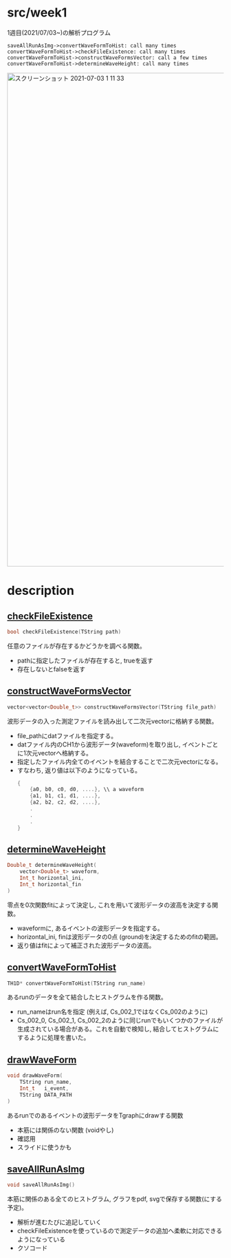 # src/week1
1週目(2021/07/03~)の解析プログラム
```sequence
saveAllRunAsImg->convertWaveFormToHist: call many times
convertWaveFormToHist->checkFileExistence: call many times
convertWaveFormToHist->constructWaveFormsVector: call a few times
convertWaveFormToHist->determineWaveHeight: call many times
```
<img width="1147" alt="スクリーンショット 2021-07-03 1 11 33" src="https://user-images.githubusercontent.com/46584768/124302163-c6673b00-db9b-11eb-9b4c-d627b8344a55.png">

# description
## [checkFileExistence](https://github.com/hmdyt/b4ex_semiconductor/blob/main/src/week1/checkFileExistence.C)  
```cpp
bool checkFileExistence(TString path)
```
任意のファイルが存在するかどうかを調べる関数。
- pathに指定したファイルが存在すると, trueを返す
- 存在しないとfalseを返す

## [constructWaveFormsVector](https://github.com/hmdyt/b4ex_semiconductor/blob/main/src/week1/constructWaveFormsVector.C)   
```cpp
vector<vector<Double_t>> constructWaveFormsVector(TString file_path)
```
波形データの入った測定ファイルを読み出して二次元vectorに格納する関数。
- file_pathにdatファイルを指定する。
- datファイル内のCH1から波形データ(waveform)を取り出し, イベントごとに1次元vectorへ格納する。
- 指定したファイル内全てのイベントを結合することで二次元vectorになる。
- すなわち, 返り値は以下のようになっている。
    ```cpp
    {
        {a0, b0, c0, d0, ....}, \\ a waveform
        {a1, b1, c1, d1, ....},
        {a2, b2, c2, d2, ....},
        .
        .
        .
    }
    ```

## [determineWaveHeight](https://github.com/hmdyt/b4ex_semiconductor/blob/main/src/week1/determineWaveHeight.C)  
```cpp
Double_t determineWaveHeight(
    vector<Double_t> waveform,
    Int_t horizontal_ini,
    Int_t horizontal_fin
)
```
零点を0次関数fitによって決定し, これを用いて波形データの波高を決定する関数。
- waveformに, あるイベントの波形データを指定する。  
- horizontal_ini, finは波形データの0点 (ground)を決定するためのfitの範囲。
- 返り値はfitによって補正された波形データの波高。

## [convertWaveFormToHist](https://github.com/hmdyt/b4ex_semiconductor/blob/main/src/week1/convertWaveFormToHist.C)  
```cpp
TH1D* convertWaveFormToHist(TString run_name)
```
あるrunのデータを全て結合したヒストグラムを作る関数。
- run_nameはrun名を指定 (例えば, Cs_002_1ではなくCs_002のように)
- Cs_002_0, Cs_002_1, Cs_002_2のように同じrunでもいくつかのファイルが生成されている場合がある。これを自動で検知し, 結合してヒストグラムにするように処理を書いた。

## [drawWaveForm](https://github.com/hmdyt/b4ex_semiconductor/blob/main/src/week1/drawWaveForm.C)  
```cpp
void drawWaveForm(
    TString run_name,
    Int_t   i_event,
    TString DATA_PATH
)
```
あるrunでのあるイベントの波形データをTgraphにdrawする関数
- 本筋には関係のない関数 (voidやし)
- 確認用
- スライドに使うかも

## [saveAllRunAsImg](https://github.com/hmdyt/b4ex_semiconductor/blob/main/src/week1/saveAllRunAsImg.C)  
```cpp
void saveAllRunAsImg()
```
本筋に関係のある全てのヒストグラム, グラフをpdf, svgで保存する関数(にする予定)。
- 解析が進むたびに追記していく
- checkFileExistenceを使っているので測定データの追加へ柔軟に対応できるようになっている
- クソコード